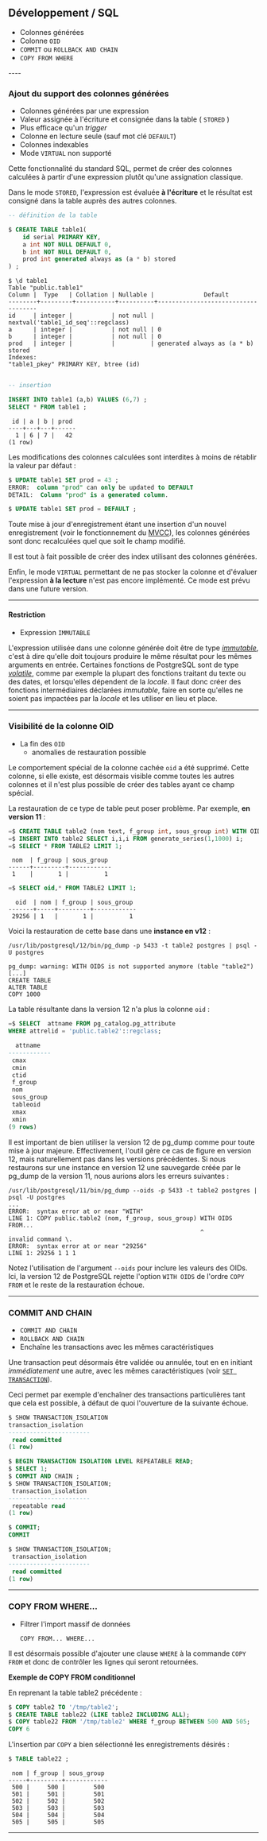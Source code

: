 ## Développement / SQL


<div class="slide-content">

  * Colonnes générées
  * Colonne `OID`
  * `COMMIT` ou `ROLLBACK AND CHAIN`
  * `COPY FROM WHERE`

</div>

<div class="notes"></div>
----

### Ajout du support des colonnes générées

<div class="slide-content">

  * Colonnes générées par une expression
  * Valeur assignée à l'écriture et consignée dans la table ( `STORED` )
  * Plus efficace qu'un _trigger_
  * Colonne en lecture seule (sauf mot clé `DEFAULT`)
  * Colonnes indexables
  * Mode `VIRTUAL` non supporté
</div>


<div class="notes">

Cette fonctionnalité du standard SQL, permet de créer des colonnes calculées
à partir d'une expression plutôt qu'une assignation classique.

Dans le mode `STORED`, l'expression est évaluée **à l'écriture** et le
résultat est consigné dans la table auprès des autres colonnes.


```sql
-- définition de la table

$ CREATE TABLE table1(
    id serial PRIMARY KEY,
    a int NOT NULL DEFAULT 0,
    b int NOT NULL DEFAULT 0,
    prod int generated always as (a * b) stored
) ;
```

```
$ \d table1
Table "public.table1"
Column |  Type   | Collation | Nullable |              Default
--------+---------+-----------+----------+------------------------------------
id     | integer |           | not null | nextval('table1_id_seq'::regclass)
a      | integer |           | not null | 0
b      | integer |           | not null | 0
prod   | integer |           |          | generated always as (a * b) stored
Indexes:
"table1_pkey" PRIMARY KEY, btree (id)
```

```sql

-- insertion

INSERT INTO table1 (a,b) VALUES (6,7) ;
SELECT * FROM table1 ;
```

```
 id | a | b | prod
----+---+---+------
  1 | 6 | 7 |   42
(1 row)
```

Les modifications des colonnes calculées sont interdites à moins de rétablir
la valeur par défaut :

```sql
$ UPDATE table1 SET prod = 43 ;
ERROR:  column "prod" can only be updated to DEFAULT
DETAIL:  Column "prod" is a generated column.

$ UPDATE table1 SET prod = DEFAULT ;
```

Toute mise à jour d'enregistrement étant une insertion d'un nouvel
enregistrement (voir le fonctionnement du
[MVCC](https://docs.postgresql.fr/12/mvcc.html)), les colonnes générées sont
donc recalculées quel que soit le champ modifié.

Il est tout à fait possible de créer des index utilisant des colonnes générées.

Enfin, le mode `VIRTUAL` permettant de ne pas stocker la colonne et d'évaluer
l'expression **à la lecture** n'est pas encore implémenté. Ce mode est
prévu dans une future version.

</div>

----

#### Restriction

<div class="slide-content">

  * Expression `IMMUTABLE`

</div>


<div class="notes">

L'expression utilisée dans une colonne générée doit être de type
[_immutable_](inaltérable), c'est à dire qu'elle doit toujours produire le
même résultat pour les mêmes arguments en entrée. Certaines fonctions de
PostgreSQL sont de type [_volatile_](instable), comme par exemple la plupart
des fonctions traitant du texte ou des dates, et lorsqu'elles dépendent de la _locale_. Il faut
donc créer des fonctions intermédiaires déclarées _immutable_, faire en
sorte qu'elles ne soient pas impactées par la _locale_ et les utiliser en lieu et
place.

</div>

----

### Visibilité de la colonne OID

<div class="slide-content">

  * La fin des `OID`
    * anomalies de restauration possible
</div>

<div class="notes">

Le comportement spécial de la colonne cachée `oid` a été supprimé. Cette
colonne, si elle existe, est désormais visible comme toutes les autres
colonnes et il n'est plus possible de créer des tables ayant ce champ spécial.

La restauration de ce type de table peut poser problème. Par exemple, **en
version 11** :

```sql
=$ CREATE TABLE table2 (nom text, f_group int, sous_group int) WITH OIDS;
=$ INSERT INTO table2 SELECT i,i,i FROM generate_series(1,1000) i;
=$ SELECT * FROM TABLE2 LIMIT 1;
```

```
 nom  | f_group | sous_group
------+---------+------------
 1    |       1 |          1
```

```sql
=$ SELECT oid,* FROM TABLE2 LIMIT 1;
```

```
  oid  | nom | f_group | sous_group
-------+-----+---------+------------
 29256 | 1   |       1 |          1
```

Voici la restauration de cette base dans une **instance en v12** :


```shell
/usr/lib/postgresql/12/bin/pg_dump -p 5433 -t table2 postgres | psql -U postgres
```

```
pg_dump: warning: WITH OIDS is not supported anymore (table "table2")
[...]
CREATE TABLE
ALTER TABLE
COPY 1000
```

La table résultante dans la version 12 n'a plus la colonne `oid` :

```sql
=$ SELECT  attname FROM pg_catalog.pg_attribute
WHERE attrelid = 'public.table2'::regclass;

  attname
------------
 cmax
 cmin
 ctid
 f_group
 nom
 sous_group
 tableoid
 xmax
 xmin
(9 rows)
```

Il est important de bien utiliser la version 12 de pg_dump comme pour toute mise à
jour majeure. Effectivement, l'outil gère ce cas de figure en version 12, mais
naturellement pas dans les versions précédentes. Si nous restaurons sur une
instance en version 12 une sauvegarde créée par le pg_dump de la version 11,
nous aurions alors les erreurs suivantes :


```shell
/usr/lib/postgresql/11/bin/pg_dump --oids -p 5433 -t table2 postgres | 
psql -U postgres
...
ERROR:  syntax error at or near "WITH"
LINE 1: COPY public.table2 (nom, f_group, sous_group) WITH OIDS FROM...
                                                      ^
invalid command \.
ERROR:  syntax error at or near "29256"
LINE 1: 29256 1 1 1
```

Notez l'utilisation de l'argument `--oids` pour inclure les valeurs des OIDs.
Ici, la version 12 de PostgreSQL rejette l'option `WITH OIDS` de l'ordre `COPY
FROM` et le reste de la restauration échoue.

</div>

----

### COMMIT AND CHAIN

<div class="slide-content">

  * `COMMIT AND CHAIN`
  * `ROLLBACK AND CHAIN`
  * Enchaîne les transactions avec les mêmes caractéristiques
</div>


<div class="notes">

Une transaction peut désormais être validée ou annulée, tout en en initiant
_immédiatement_ une autre, avec les mêmes caractéristiques (voir
[`SET TRANSACTION`](https://docs.postgresql.fr/12/sql-set-transaction.html)).

Ceci permet par exemple d'enchaîner des transactions particulières tant que
cela est possible, à défaut de quoi l'ouverture de la suivante échoue.

```sql
$ SHOW TRANSACTION_ISOLATION
transaction_isolation
-----------------------
 read committed
(1 row)

$ BEGIN TRANSACTION ISOLATION LEVEL REPEATABLE READ;
$ SELECT 1;
$ COMMIT AND CHAIN ;
$ SHOW TRANSACTION_ISOLATION;
 transaction_isolation
-----------------------
 repeatable read
(1 row)

$ COMMIT;
COMMIT

$ SHOW TRANSACTION_ISOLATION;
 transaction_isolation
-----------------------
 read committed
(1 row)
```
</div>

----

### COPY FROM WHERE...

<div class="slide-content">

  * Filtrer l'import massif de données
    
    ```COPY FROM... WHERE...```

</div>

<div class="notes">

Il est désormais possible d'ajouter une clause `WHERE` à la commande `COPY
FROM` et donc de contrôler les lignes qui seront retournées.

**Exemple de COPY FROM conditionnel**

En reprenant la table table2 précédente :

```sql
$ COPY table2 TO '/tmp/table2';
$ CREATE TABLE table22 (LIKE table2 INCLUDING ALL);
$ COPY table22 FROM '/tmp/table2' WHERE f_group BETWEEN 500 AND 505;
COPY 6
```

L'insertion par `COPY` a bien sélectionné les enregistrements désirés :

```sql
$ TABLE table22 ;
```
```
 nom | f_group | sous_group 
-----+---------+------------
 500 |     500 |        500
 501 |     501 |        501
 502 |     502 |        502
 503 |     503 |        503
 504 |     504 |        504
 505 |     505 |        505
```

</div>

----
